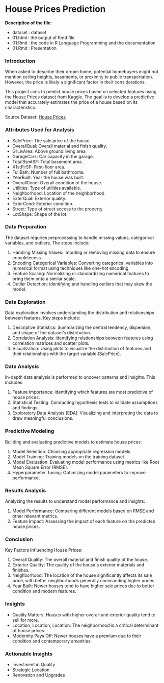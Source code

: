 # House Prices Prediction

**Description of the file:**
- dataset : dataset
- 01.html : the output of Rmd file
- 01.Rmd : the code  in R Language Programming and the documentation
- 01.Rmd : Presentation

### Introduction
When asked to describe their dream home, potential homebuyers might not mention ceiling heights, basements, or proximity to public transportation. However, the price is likely a significant factor in their considerations.

This project aims to predict house prices based on selected features using the House Prices dataset from Kaggle. The goal is to develop a predictive model that accurately estimates the price of a house based on its characteristics.

Source Dataset: [House Prices](https://www.kaggle.com/competitions/house-prices-advanced-regression-techniques)

### Attributes Used for Analysis
- SalePrice: The sale price of the house.
- OverallQual: Overall material and finish quality.
- GrLivArea: Above ground living area.
- GarageCars: Car capacity in the garage.
- TotalBsmtSF: Total basement area.
- X1stFlrSF: First-floor area.
- FullBath: Number of full bathrooms.
- YearBuilt: Year the house was built.
- OverallCond: Overall condition of the house.
- Utilities: Type of utilities available.
- Neighborhood: Location of the neighborhood.
- ExterQual: Exterior quality.
- ExterCond: Exterior condition.
- Street: Type of street access to the property.
- LotShape: Shape of the lot.

### Data Preparation
The dataset requires preprocessing to handle missing values, categorical variables, and outliers. The steps include:
1. Handling Missing Values: Imputing or removing missing data to ensure completeness.
2. Encoding Categorical Variables: Converting categorical variables into numerical format using techniques like one-hot encoding.
3. Feature Scaling: Normalizing or standardizing numerical features to bring them onto a similar scale.
4. Outlier Detection: Identifying and handling outliers that may skew the model.

### Data Exploration
Data exploration involves understanding the distribution and relationships between features. Key steps include:
1. Descriptive Statistics: Summarizing the central tendency, dispersion, and shape of the dataset’s distribution.
2. Correlation Analysis: Identifying relationships between features using correlation matrices and scatter plots.
3. Visualization: Using plots to visualize the distribution of features and their relationships with the target variable (SalePrice).

### Data Analysis
In-depth data analysis is performed to uncover patterns and insights. This includes:
1. Feature Importance: Identifying which features are most predictive of house prices.
2. Statistical Testing: Conducting hypothesis tests to validate assumptions and findings.
3. Exploratory Data Analysis (EDA): Visualizing and interpreting the data to draw meaningful conclusions.

### Predictive Modeling
Building and evaluating predictive models to estimate house prices:
1. Model Selection: Choosing appropriate regression models.
2. Model Training: Training models on the training dataset.
3. Model Evaluation: Evaluating model performance using metrics like Root Mean Square Error (RMSE).
4. Hyperparameter Tuning: Optimizing model parameters to improve performance.

### Results Analysis
Analyzing the results to understand model performance and insights:
1. Model Performance: Comparing different models based on RMSE and other relevant metrics.
2. Feature Impact: Assessing the impact of each feature on the predicted house prices.

### Conclusion
Key Factors Influencing House Prices:
1. Overall Quality: The overall material and finish quality of the house.
2. Exterior Quality: The quality of the house's exterior materials and finishes.
3. Neighborhood: The location of the house significantly affects its sale price, with better neighborhoods generally commanding higher prices.
4. Year Built: Newer houses tend to have higher sale prices due to better condition and modern features.

### Insights
- Quality Matters: Houses with higher overall and exterior quality tend to sell for more.
- Location, Location, Location: The neighborhood is a critical determinant of house prices.
- Modernity Pays Off: Newer houses have a premium due to their condition and contemporary amenities.

### Actionable Insights
- Investment in Quality
- Strategic Location
- Renovation and Upgrades
